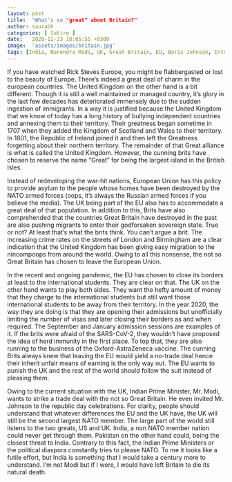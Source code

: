 ```yaml
---
layout: post
title:  "What's so "great" about Britain?"
author: saurabh
categories: [ Satire ]
date:   2020-12-23 18:05:55 +0300
image:  'assets/images/britain.jpg'
tags: [India, Narendra Modi, UK, Great Britain, EU, Boris Johnson, International Students, Herd Immunity, Brexit]
---
```


If you have watched Rick Steves Europe, you might be flabbergasted or lost to the beauty of Europe. There’s indeed a great deal of charm in the european countries. The United Kingdom on the other hand is a bit different. Though it is still a well maintained or managed country, it’s glory in the last few decades has deteriorated immensely due to the sudden ingestion of immigrants. In a way it is justified because the United Kingdom that we know of today has a long history of bullying independent countries and annexing them to their territory. Their greatness began sometime in 1707 when they added the Kingdom of Scotland and Wales to their territory. In 1801, the Republic of Ireland joined it and then left the Greatness forgetting about their northern territory. The remainder of that Great alliance is what is called the United Kingdom. However, the cunning brits have chosen to reserve the name “Great” for being the largest island in the British Isles.

Instead of redeveloping the war-hit nations, European Union has this policy to provide asylum to the people whose homes have been destroyed by the NATO armed forces (oops, it’s always the Russian armed forces if you believe the media). The UK being part of the EU also has to accommodate a great deal of that population. In addition to this, Brits have also comprehended that the countries Great Britain have destroyed in the past are also pushing migrants to enter their godforsaken sovereign state. True or not? At least that’s what the brits think. You can’t argue a brit. The increasing crime rates on the streets of London and Birmingham are a clear indication that the United Kingdom has been giving easy migration to the nincompoops from around the world. Owing to all this nonsense, the not so Great Britain has chosen to leave the European Union.

In the recent and ongoing pandemic, the EU has chosen to close its borders at least to the international students. They are clear on that. The UK on the other hand wants to play both sides. They want the hefty amount of money that they charge to the international students but still want those international students to be away from their territory. In the year 2020, the way they are doing is that they are opening their admissions but unofficially limiting the number of visas and later closing their borders as and when required. The September and January admission sessions are examples of it. If the brits were afraid of the SARS-CoV-2, they wouldn’t have proposed the idea of herd immunity in the first place. To top that, they are also running to the business of the Oxford-AstraZeneca vaccine. The cunning Brits always knew that leaving the EU would yield a no-trade deal hence their inherit unfair means of earning is the only way out. The EU wants to punish the UK and the rest of the world should follow the suit instead of pleasing them.

Owing to the current situation with the UK, Indian Prime Minister, Mr. Modi, wants to strike a trade deal with the not so Great Britain. He even invited Mr. Johnson to the republic day celebrations. For clarity, people should understand that whatever differences the EU and the UK have, the UK will still be the second largest NATO member. The large part of the world still listens to the two greats, US and UK. India, a non NATO member nation could never get through them. Pakistan on the other hand could, being the closest threat to India. Contrary to this fact, the Indian Prime Ministers or the political diaspora constantly tries to please NATO. To me it looks like a futile effort, but India is something that I would take a century more to understand. I’m not Modi but if I were, I would have left Britain to die its natural death. 














